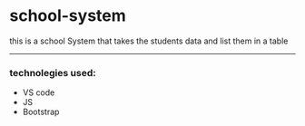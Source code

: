 # school-system
this is a school System that takes the students data and list them in a table

___
### technolegies used: 
* VS code
* JS
* Bootstrap